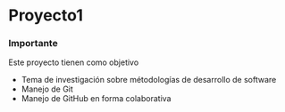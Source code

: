 # Proyecto1

### Importante
Este proyecto tienen como objetivo
- Tema de investigación sobre métodologías de desarrollo de software
- Manejo de Git
- Manejo de GitHub en forma colaborativa
